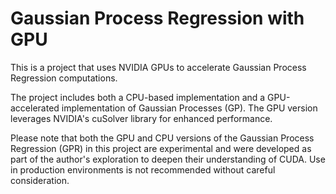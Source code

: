 # Gaussian Process Regression with GPU

This is a project that uses NVIDIA GPUs to accelerate Gaussian Process Regression computations.

The project includes both a CPU-based implementation and a GPU-accelerated implementation of Gaussian Processes (GP). The GPU version leverages NVIDIA's cuSolver library for enhanced performance.

Please note that both the GPU and CPU versions of the Gaussian Process Regression (GPR) in this project are experimental and were developed as part of the author's exploration to deepen their understanding of CUDA. Use in production environments is not recommended without careful consideration.